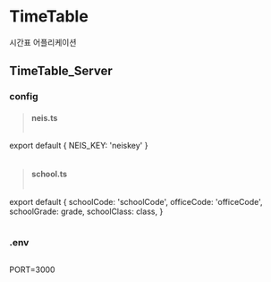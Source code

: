 # TimeTable
시간표 어플리케이션

## TimeTable_Server

### config

>#### neis.ts
>```
export default {
	NEIS_KEY: 'neiskey'
}
>```

>#### school.ts
>```
export default {
	schoolCode: 'schoolCode',
	officeCode: 'officeCode',
	schoolGrade: grade,
	schoolClass: class,
}
>```

### .env

>```
PORT=3000
>```
